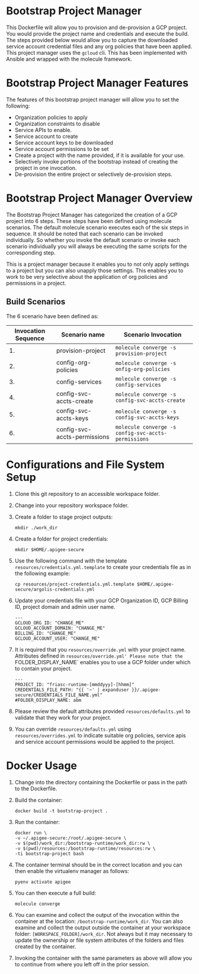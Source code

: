 # Bootstrap Project Manager
This Dockerfile will allow you to provision and de-provision a GCP project. You
would provide the project name and credentials and execute the build. The steps
provided below would allow you to capture the downloaded service account credential 
files and any org policies that have been applied. This project manager uses 
the `gcloud` cli. This has been implemented with Ansible and wrapped with the molecule framework. 

# Bootstrap Project Manager Features
The features of this bootstrap project manager will allow you to set the following: 
- Organization policies to apply
- Organization constraints to disable
- Service APIs to enable.
- Service account to create
- Service account keys to be downloaded
- Service account permissions to be set
- Create a project with the name provided, if it is available for your use.
- Selectively invoke portions of the bootstrap instead of creating the project in one invocation.
- De-provision the entire project or selectively de-provision steps. 

# Bootstrap Project Manager Overview
The Bootstrap Project Manager has categorized the creation of a GCP project into 6 steps. 
These steps have been defined using molecule scenarios. The default molecule scenario executes 
each of the six steps in sequence. It should be noted that each scenario can be invoked
individually. So whether you invoke the default scenario or invoke each scenario individually 
you will always be executing the same scripts for the corresponding step. 

This is a project manager because it enables you to not only apply settings to a project but you can also 
unapply those settings. This enables you to work to be very selective about the application of org policies
and permissions in a project. 

## Build Scenarios
The 6 scenario have been defined as:

| Invocation Sequence | Scenario name                | Scenario Invocation                                 |
|---------------------|------------------------------|-----------------------------------------------------|
| 1.                  | provision-project            | `molecule converge -s provision-project`            |
| 2.                  | config-org-policies          | `molecule converge -s onfig-org-policies`           |
| 3.                  | config-services              | `molecule converge -s config-services `             |
| 4.                  | config-svc-accts-create      | `molecule converge -s config-svc-accts-create`      |
| 5.                  | config-svc-accts-keys        | `molecule converge -s config-svc-accts-keys`        |
| 6.                  | config-svc-accts-permissions | `molecule converge -s config-svc-accts-permissions` |


# Configurations and File System Setup
1. Clone this git repository to an accessible workspace folder.
2. Change into your repository workspace folder.
3. Create a folder to stage project outputs:

       mkdir ./work_dir

4. Create a folder for project credentials: 

       mkdir $HOME/.apigee-secure

5. Use the following command with the template `resources/credentials.yml.template` to create your 
   credentials file as in the following example: 

       cp resources/project-credentials.yml.template $HOME/.apigee-secure/argolis-credentials.yml

6. Update your credentials file with your GCP Organization ID, GCP Billing ID, project domain and admin user name.

       ---
       GCLOUD_ORG_ID: "CHANGE_ME"
       GCLOUD_ACCOUNT_DOMAIN: "CHANGE_ME"
       BILLING_ID: "CHANGE_ME"
       GCLOUD_ACCOUNT_USER: "CHANGE_ME"

7. It is required that you `resources/override.yml` with your project name. Attributes defined in `resources/override.yml'
   Please note that the `FOLDER_DISPLAY_NAME` enables you to use a GCP folder under which to contain your project. 

       ---
       PROJECT_ID: "friasc-runtime-[mmddyyy]-[hhmm]"
       CREDENTIALS_FILE_PATH: "{{ '~' | expanduser }}/.apigee-secure/CREDENTIALS_FILE_NAME.yml"
       #FOLDER_DISPLAY_NAME: abm


8. Please review the default attributes provided `resources/defaults.yml` to validate that they work for your project. 
9. You can override `resources/defaults.yml` using `resources/overrides.yml` to indicate suitable org policies, service apis and service account permissions would be applied to the project.

# Docker Usage
1. Change into the directory containing the Dockerfile or pass in the path to the Dockerfile.
2. Build the container:

       docker build -t bootstrap-project .

3. Run the container: 

       docker run \
       -v ~/.apigee-secure:/root/.apigee-secure \
       -v $(pwd)/work_dir:/bootstrap-runtime/work_dir:rw \
       -v $(pwd)/resources:/bootstrap-runtime/resources:rw \
       -ti bootstrap-project bash

4. The container terminal should be in the correct location and you can then enable the virtualenv manager as follows: 

       pyenv activate apigee

5. You can then execute a full build: 

       molecule converge 

6. You can examine and collect the output of the invocation within the container at the location: `/bootstrap-runtime/work_dir`.
   You can also examine and collect the output outside the container at your workspace folder: `[WORKSPACE_FOLDER]/work_dir`. 
   Not always but it may necessary to update the ownership or file system attributes of the folders and files created by the container.  

7. Invoking the container with the same parameters as above will allow you to continue from where you left off in the prior session.
